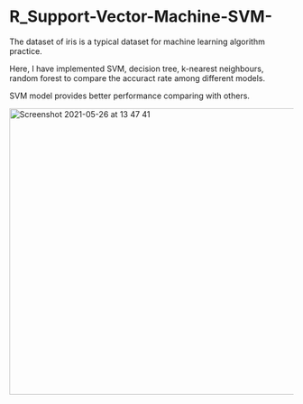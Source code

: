 # R_Support-Vector-Machine-SVM-

The dataset of iris is a typical dataset for machine learning algorithm practice. 

Here, I have implemented SVM, decision tree, k-nearest neighbours, random forest to compare the accuract rate among different models.

SVM model provides better performance comparing with others.

<img width="508" alt="Screenshot 2021-05-26 at 13 47 41" src="https://user-images.githubusercontent.com/61825187/119654623-f39c2d00-be28-11eb-93ec-750c3c8c39f1.png">
